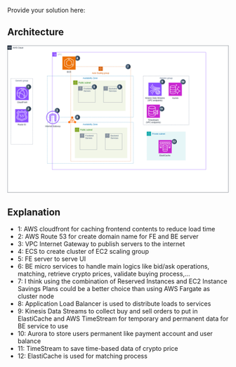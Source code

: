 Provide your solution here:

## Architecture
![Architecture](./static/problem2.drawio.png)

## Explanation
- 1: AWS cloudfront for caching frontend contents to reduce load time
- 2: AWS Route 53 for create domain name for FE and BE server
- 3: VPC Internet Gateway to publish servers to the internet
- 4: ECS to create cluster of EC2 scaling group 
- 5: FE server to serve UI
- 6: BE micro services to handle main logics like bid/ask operations, matching, retrieve crypto prices, validate buying process,...
- 7: I think using the combination of Reserved Instances and EC2 Instance Savings Plans could be a better choice than using AWS Fargate as cluster node
- 8: Application Load Balancer is used to distribute loads to services
- 9: Kinesis Data Streams to collect buy and sell orders to put in ElastiCache and AWS TimeStream for temporary and permanent data for BE service to use
- 10: Aurora to store users permanent like payment account and user balance
- 11: TimeStream to save time-based data of crypto price
- 12: ElastiCache is used for matching process
